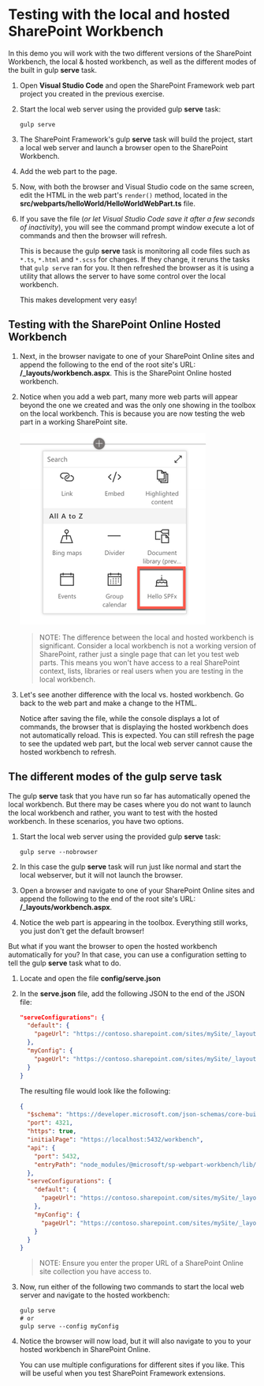 # Testing with the local and hosted SharePoint Workbench

In this demo you will work with the two different versions of the SharePoint Workbench, the local & hosted workbench, as well as the different modes of the built in gulp **serve** task.

1. Open **Visual Studio Code** and open the SharePoint Framework web part project you created in the previous exercise.
1. Start the local web server using the provided gulp **serve** task:

    ```shell
    gulp serve
    ```

1. The SharePoint Framework's gulp **serve** task will build the project, start a local web server and launch a browser open to the SharePoint Workbench.
1. Add the web part to the page.
1. Now, with both the browser and Visual Studio code on the same screen, edit the HTML in the web part's `render()` method, located in the **src/webparts/helloWorld/HelloWorldWebPart.ts** file.
1. If you save the file (*or let Visual Studio Code save it after a few seconds of inactivity*), you will see the command prompt window execute a lot of commands and then the browser will refresh.

    This is because the gulp **serve** task is monitoring all code files such as `*.ts`, `*.html` and `*.scss` for changes. If they change, it reruns the tasks that `gulp serve` ran for you. It then refreshed the browser as it is using a utility that allows the server to have some control over the local workbench.

    This makes development very easy!

## Testing with the SharePoint Online Hosted Workbench

1. Next, in the browser navigate to one of your SharePoint Online sites and append the following to the end of the root site's URL: **/_layouts/workbench.aspx**. This is the SharePoint Online hosted workbench.
1. Notice when you add a web part, many more web parts will appear beyond the one we created and was the only one showing in the toolbox on the local workbench. This is because you are now testing the web part in a working SharePoint site.

    ![Screenshot of the SharePoint Online hosted workbench](./../../Images/ex02-testing-01.png)

    > NOTE: The difference between the local and hosted workbench is significant. Consider a local workbench is not a working version of SharePoint, rather just a single page that can let you test web parts. This means you won't have access to a real SharePoint context, lists, libraries or real users when you are testing in the local workbench.

1. Let's see another difference with the local vs. hosted workbench. Go back to the web part and make a change to the HTML. 

    Notice after saving the file, while the console displays a lot of commands, the browser that is displaying the hosted workbench does not automatically reload. This is expected. You can still refresh the page to see the updated web part, but the local web server cannot cause the hosted workbench to refresh.

## The different modes of the gulp serve task

The gulp **serve** task that you have run so far has automatically opened the local workbench. But there may be cases where you do not want to launch the local workbench and rather, you want to test with the hosted workbench. In these scenarios, you have two options.

1. Start the local web server using the provided gulp **serve** task:

    ```shell
    gulp serve --nobrowser
    ```

1. In this case the gulp **serve** task will run just like normal and start the local webserver, but it will not launch the browser.
1. Open a browser and navigate to one of your SharePoint Online sites and append the following to the end of the root site's URL: **/_layouts/workbench.aspx**.
1. Notice the web part is appearing in the toolbox. Everything still works, you just don't get the default browser!

But what if you want the browser to open the hosted workbench automatically for you? In that case, you can use a configuration setting to tell the gulp **serve** task what to do.

1. Locate and open the file **config/serve.json**
1. In the **serve.json** file, add the following JSON to the end of the JSON file:

    ```json
    "serveConfigurations": {
      "default": {
        "pageUrl": "https://contoso.sharepoint.com/sites/mySite/_layouts/workbench.aspx"
      },
      "myConfig": {
        "pageUrl": "https://contoso.sharepoint.com/sites/mySite/_layouts/workbench.aspx"
      }
    }
    ```

    The resulting file would look like the following:

    ```json
    {
      "$schema": "https://developer.microsoft.com/json-schemas/core-build/serve.schema.json",
      "port": 4321,
      "https": true,
      "initialPage": "https://localhost:5432/workbench",
      "api": {
        "port": 5432,
        "entryPath": "node_modules/@microsoft/sp-webpart-workbench/lib/api/"
      },
      "serveConfigurations": {
        "default": {
          "pageUrl": "https://contoso.sharepoint.com/sites/mySite/_layouts/workbench.aspx"
        },
        "myConfig": {
          "pageUrl": "https://contoso.sharepoint.com/sites/mySite/_layouts/workbench.aspx"
        }
      }
    }
    ```

    > NOTE: Ensure you enter the proper URL of a SharePoint Online site collection you have access to.

1. Now, run either of the following two commands to start the local web server and navigate to the hosted workbench:

    ```shell
    gulp serve
    # or
    gulp serve --config myConfig
    ```

1. Notice the browser will now load, but it will also navigate to you to your hosted workbench in SharePoint Online.

    You can use multiple configurations for different sites if you like. This will be useful when you test SharePoint Framework extensions.
